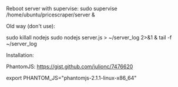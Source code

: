 Reboot server with supervise:
  sudo supervise /home/ubuntu/pricescraper/server &

Old way (don't use):

   sudo killall nodejs
   sudo nodejs server.js > ~/server_log 2>&1 &
   tail -f ~/server_log

   
Installation:

  PhantomJS:   https://gist.github.com/julionc/7476620
  
  export PHANTOM_JS="phantomjs-2.1.1-linux-x86_64" 
  
